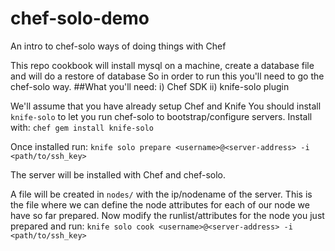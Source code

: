 # chef-solo-demo
An intro to chef-solo ways of doing things with Chef


This repo cookbook will install mysql on a machine, create a database file and will do a restore of database
So in order to run this you'll need to go the chef-solo way.
##What you'll need:
  i) Chef SDK
  ii) knife-solo plugin

We'll assume that you have already setup Chef and Knife
You should install `knife-solo` to let you run chef-solo to bootstrap/configure servers.
Install with:
`chef gem install knife-solo`

Once installed run:
`knife solo prepare <username>@<server-address> -i <path/to/ssh_key>`

The server will be installed with Chef and chef-solo.

A file will be created in `nodes/` with the ip/nodename of the server. This is the file where we can define the node attributes for each of our node we have so far prepared.
Now modify the runlist/attributes for the node you just prepared and run:
`knife solo cook <username>@<server-address> -i <path/to/ssh_key>`

